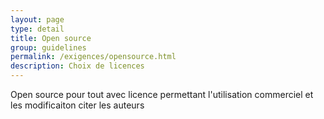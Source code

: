 ```yaml
---
layout: page
type: detail
title: Open source
group: guidelines
permalink: /exigences/opensource.html
description: Choix de licences
---
```


Open source pour tout avec licence permettant l'utilisation commerciel et les modificaiton
citer les auteurs
